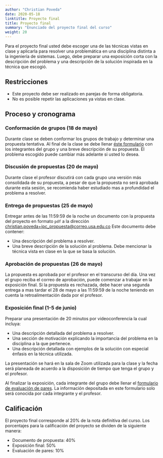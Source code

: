 ```yaml
---
author: "Christian Poveda"
date: 2020-05-18
linktitle: Proyecto final
title: Proyecto final
summary: "Enunciado del proyecto final del curso"
weight: 20
---
```


Para el proyecto final usted debe escoger una de las técnicas vistas en clase y
aplicarla para resolver una problemática en una disciplina distinta a la
ingeniería de sistemas. Luego, debe preparar una exposición corta con la
descripción del problema y una descripción de la solución inspirada en la
técnica que escogió.

## Restricciones

- Este proyecto debe ser realizado en parejas de forma obligatoria.
- No es posible repetir las aplicaciones ya vistas en clase.
## Proceso y cronograma

### Conformación de grupos (18 de mayo)

Durante clase se deben conformar los grupos de trabajo y determinar una
propuesta tentativa. Al final de la clase se debe llenar [éste
formulario](https://forms.gle/BhifK5be2f3quoTa9) con los integrantes del grupo
y una breve descripción de su propuesta. El problema escogido puede cambiar más
adelante si usted lo desea.

### Discusión de propuestas (20 de mayo)

Durante clase el profesor discutirá con cada grupo una versión más consolidada
de su propuesta, a pesar de que la propuesta no será aprobada durante esta
sesión, se recomienda haber estudiado mas a profundidad el problema a resolver.

### Entrega de propuestas (25 de mayo)

Entregar antes de las 11:59:59 de la noche un documento con la propuesta del
proyecto en formato `pdf` a la dirección
[christian.poveda+ipc_propuesta@correo.usa.edu.co](mailto:christian.poveda+ipc_propuesta@correo.usa.edu.co)
Este documento debe contener:

- Una descripción del problema a resolver.
- Una breve descripción de la solución al problema. Debe mencionar la técnica
  vista en clase en la que se basa la solución.

### Aprobación de propuestas (26 de mayo)

La propuesta es aprobada por el profesor en el transcurso del día. Una vez el
grupo reciba el correo de aprobación, puede comenzar a trabajar en la
exposición final. Si la propuesta es rechazada, debe hacer una segunda entrega
a mas tardar el 28 de mayo a las 11:59:59 de la noche teniendo en cuenta la
retroalimentación dada por el profesor.

### Exposición final (1-5 de junio)

Preparar una presentación de 20 minutos por videoconferencia la cual incluya:

- Una descripción detallada del problema a resolver.
- Una sección de motivación explicando la importancia del problema en la
  disciplina a la que pertenece.
- Una descripción detallada con ejemplos de la solución con especial énfasis en
  la técnica utilizada.

La presentación se hará en la sala de Zoom utilizada para la clase y la fecha
será planeada de acuerdo a la disposición de tiempo que tenga el grupo y el
profesor.

Al finalizar la exposición, cada integrante del grupo debe llenar el
[formulario de evaluación de pares](https://forms.gle/e12WSgfgSJ3SZsj9A). La
información depositada en este formulario solo será conocida por cada
integrante y el profesor.

## Calificación

El proyecto final corresponde al 20% de la nota definitiva del curso. Los
porcentajes para la calificación del proyecto se dividen de la siguiente
manera:

- Documento de propuesta: 40%
- Exposición final: 50%
- Evaluación de pares: 10%
